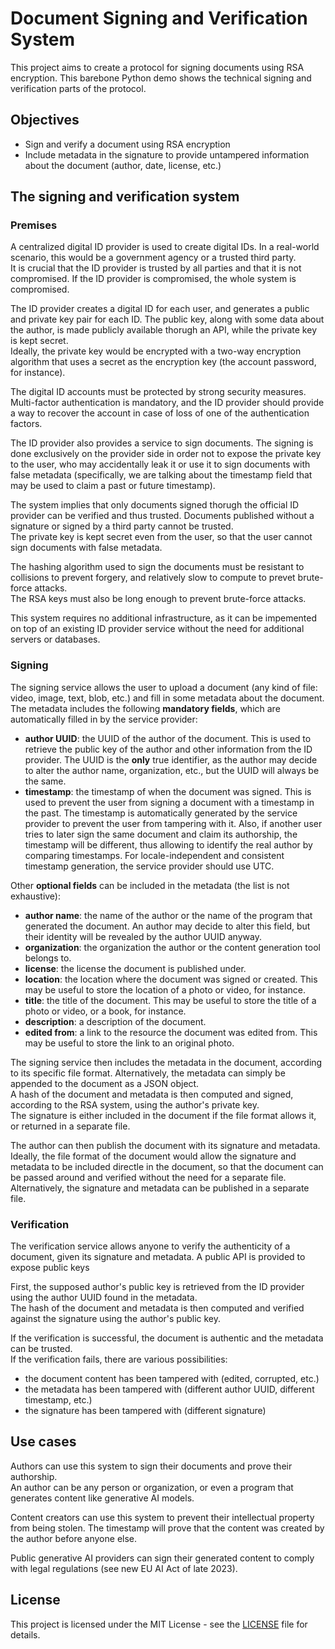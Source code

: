 # Document Signing and Verification System

This project aims to create a protocol for signing documents using RSA encryption. This barebone Python demo shows the technical signing and verification parts of the protocol.

## Objectives

- Sign and verify a document using RSA encryption
- Include metadata in the signature to provide untampered information about the document (author, date, license, etc.)

## The signing and verification system

### Premises

A centralized digital ID provider is used to create digital IDs. In a real-world scenario, this would be a government agency or a trusted third party.  
It is crucial that the ID provider is trusted by all parties and that it is not compromised. If the ID provider is compromised, the whole system is compromised.  

The ID provider creates a digital ID for each user, and generates a public and private key pair for each ID. The public key, along with some data about the author, is made publicly available thorugh an API, while the private key is kept secret.  
Ideally, the private key would be encrypted with a two-way encryption algorithm that uses a secret as the encryption key (the account password, for instance).

The digital ID accounts must be protected by strong security measures. Multi-factor authentication is mandatory, and the ID provider should provide a way to recover the account in case of loss of one of the authentication factors.

The ID provider also provides a service to sign documents. The signing is done exclusively on the provider side in order not to expose the private key to the user, who may accidentally leak it or use it to sign documents with false metadata (specifically, we are talking about the timestamp field that may be used to claim a past or future timestamp).

The system implies that only documents signed thorugh the official ID provider can be verified and thus trusted. Documents published without a signature or signed by a third party cannot be trusted.  
The private key is kept secret even from the user, so that the user cannot sign documents with false metadata.

The hashing algorithm used to sign the documents must be resistant to collisions to prevent forgery, and relatively slow to compute to prevet brute-force attacks.  
The RSA keys must also be long enough to prevent brute-force attacks.

This system requires no additional infrastructure, as it can be impemented on top of an existing ID provider service without the need for additional servers or databases.

### Signing

The signing service allows the user to upload a document (any kind of file: video, image, text, blob, etc.) and fill in some metadata about the document.  
The metadata includes the following **mandatory fields**, which are automatically filled in by the service provider:

- **author UUID**: the UUID of the author of the document. This is used to retrieve the public key of the author and other information from the ID provider. The UUID is the **only** true identifier, as the author may decide to alter the author name, organization, etc., but the UUID will always be the same.
- **timestamp**: the timestamp of when the document was signed. This is used to prevent the user from signing a document with a timestamp in the past. The timestamp is automatically generated by the service provider to prevent the user from tampering with it. Also, if another user tries to later sign the same document and claim its authorship, the timestamp will be different, thus allowing to identify the real author by comparing timestamps. For locale-independent and consistent timestamp generation, the service provider should use UTC.

Other **optional fields** can be included in the metadata (the list is not exhaustive):

- **author name**: the name of the author or the name of the program that generated the document. An author may decide to alter this field, but their identity will be revealed by the author UUID anyway.
- **organization**: the organization the author or the content generation tool belongs to.
- **license**: the license the document is published under.
- **location**: the location where the document was signed or created. This may be useful to store the location of a photo or video, for instance.
- **title**: the title of the document. This may be useful to store the title of a photo or video, or a book, for instance.
- **description**: a description of the document.
- **edited from**: a link to the resource the document was edited from. This may be useful to store the link to an original photo.

The signing service then includes the metadata in the document, according to its specific file format. Alternatively, the metadata can simply be appended to the document as a JSON object.  
A hash of the document and metadata is then computed and signed, according to the RSA system, using the author's private key.  
The signature is either included in the document if the file format allows it, or returned in a separate file.

The author can then publish the document with its signature and metadata.  
Ideally, the file format of the document would allow the signature and metadata to be included directle in the document, so that the document can be passed around and verified without the need for a separate file. Alternatively, the signature and metadata can be published in a separate file.

### Verification

The verification service allows anyone to verify the authenticity of a document, given its signature and metadata. A public API is provided to expose public keys

First, the supposed author's public key is retrieved from the ID provider using the author UUID found in the metadata.  
The hash of the document and metadata is then computed and verified against the signature using the author's public key.  

If the verification is successful, the document is authentic and the metadata can be trusted.  
If the verification fails, there are various possibilities:

- the document content has been tampered with (edited, corrupted, etc.)
- the metadata has been tampered with (different author UUID, different timestamp, etc.)
- the signature has been tampered with (different signature)

## Use cases

Authors can use this system to sign their documents and prove their authorship.  
An author can be any person or organization, or even a program that generates content like generative AI models.

Content creators can use this system to prevent their intellectual property from being stolen. The timestamp will prove that the content was created by the author before anyone else.

Public generative AI providers can sign their generated content to comply with legal regulations (see new EU AI Act of late 2023).

## License

This project is licensed under the MIT License - see the [LICENSE](LICENSE) file for details.
